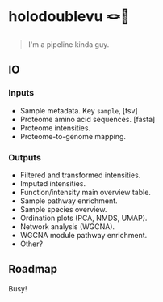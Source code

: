 # holodoublevu 🪢👀

> I'm a pipeline kinda guy.

## IO

### Inputs

  - Sample metadata.
    Key `sample`, [tsv]
  - Proteome amino acid sequences.
    [fasta]
  - Proteome intensities.
  - Proteome-to-genome mapping. 
  

### Outputs

  - Filtered and transformed intensities.
  - Imputed intensities.
  - Function/intensity main overview table. 
  - Sample pathway enrichment.
  - Sample species overview.
  - Ordination plots (PCA, NMDS, UMAP).
  - Network analysis (WGCNA).
  - WGCNA module pathway enrichment.
  - Other?


## Roadmap

Busy!

